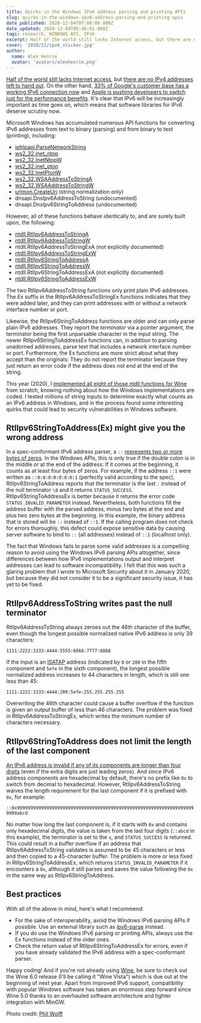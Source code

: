 ```yaml
---
title: Quirks in the Windows IPv6 address parsing and printing APIs
slug: quirks-in-the-windows-ipv6-address-parsing-and-printing-apis
date_published: 2020-12-04T07:00:00.000Z
date_updated: 2020-12-04T08:46:01.000Z
tags: research, WINDOWS API, IPv6
excerpt: Half of the world still lacks Internet access, but there are no IPv4 addresses left to hand out - which means that software libraries for IPv6 deserve scrutiny now.
cover: '2020/12/ipv6_sticker.jpg'
author:
  name: Alex Henrie
  avatar: 'avatars/alexhenrie.png'
---
```


[Half of the world still lacks Internet access](https://en.wikipedia.org/wiki/Global_Internet_usage#Internet_users), but [there are no IPv4 addresses left to hand out](https://ipv4.potaroo.net/). On the other hand, [33% of Google's customer base has a working IPv6 connection now](https://www.google.com/intl/en/ipv6/statistics.html ) and [Apple is pushing developers to switch just for the performance benefits](https://www.zdnet.com/article/apple-tells-app-devs-to-use-ipv6-as-its-1-4-times-faster-than-ipv4/). It's clear that IPv6 will be increasingly important as time goes on, which means that software libraries for IPv6 deserve scrutiny now.

Microsoft Windows has accumulated numerous API functions for converting IPv6 addresses from text to binary (parsing) and from binary to text (printing), including:

*   [iphlpapi.ParseNetworkString](https://docs.microsoft.com/en-us/windows/win32/api/iphlpapi/nf-iphlpapi-parsenetworkstring)
*   [ws2\_32.inet\_ntop](https://docs.microsoft.com/en-us/windows/win32/api/ws2tcpip/nf-ws2tcpip-inet_pton)
*   [ws2\_32.InetNtopW](https://docs.microsoft.com/en-us/windows/win32/api/ws2tcpip/nf-ws2tcpip-inetntopw)
*   [ws2\_32.inet\_pton](https://docs.microsoft.com/en-us/windows/win32/api/ws2tcpip/nf-ws2tcpip-inet_pton)
*   [ws2\_32.InetPtonW](https://docs.microsoft.com/en-us/windows/win32/api/ws2tcpip/nf-ws2tcpip-inetptonw)
*   [ws2\_32.WSAAddressToStringA](https://docs.microsoft.com/en-us/windows/win32/api/winsock2/nf-winsock2-wsaaddresstostringa)
*   [ws2\_32.WSAAddressToStringW](https://docs.microsoft.com/en-us/windows/win32/api/winsock2/nf-winsock2-wsaaddresstostringw)
*   [urlmon.CreateUri](https://docs.microsoft.com/en-us/previous-versions/windows/internet-explorer/ie-developer/platform-apis/ms775098(v=vs.85)) (string normalization only)
*   dnsapi.DnsIpv6AddressToString (undocumented)
*   dnsapi.DnsIpv6StringToAddress (undocumented)

However, all of these functions behave identically to, and are surely built upon, the following:

*   [ntdll.RtlIpv6AddressToStringA](https://docs.microsoft.com/en-us/windows/win32/api/ip2string/nf-ip2string-rtlipv6addresstostringa)
*   [ntdll.RtlIpv6AddressToStringW](https://docs.microsoft.com/en-us/windows/win32/api/ip2string/nf-ip2string-rtlipv6addresstostringw)
*   ntdll.RtlIpv6AddressToStringExA (not explicitly documented)
*   [ntdll.RtlIpv6AddressToStringExW](https://docs.microsoft.com/en-us/windows/win32/api/ip2string/nf-ip2string-rtlipv6addresstostringexw)
*   [ntdll.RtlIpv6StringToAddressA](https://docs.microsoft.com/en-us/windows/win32/api/ip2string/nf-ip2string-rtlipv6stringtoaddressa)
*   [ntdll.RtlIpv6StringToAddressW](https://docs.microsoft.com/en-us/windows/win32/api/ip2string/nf-ip2string-rtlipv6stringtoaddressw)
*   ntdll.RtlIpv6StringToAddressExA (not explicitly documented)
*   [ntdll.RtlIpv6StringToAddressExW](https://docs.microsoft.com/en-us/windows/win32/api/ip2string/nf-ip2string-rtlipv6stringtoaddressexw)

The two RtlIpv6AddressToString functions only print plain IPv6 addresses. The _Ex_ suffix in the RtlIpv6AddressToStringEx functions indicates that they were added later, and they can print addresses with or without a network interface number or port.

Likewise, the RtlIpv6StringToAddress functions are older and can only parse plain IPv6 addresses. They report the _terminator_ via a pointer argument, the terminator being the first unparsable character in the input string. The newer RtlIpv6StringToAddressEx functions can, in addition to parsing unadorned addresses, parse text that includes a network interface number or port. Furthermore, the Ex functions are more strict about what they accept than the originals: They do not report the terminator because they just return an error code if the address does not end at the end of the string.

This year (2020), I [implemented all eight of those ntdll functions for Wine](https://source.winehq.org/git/wine.git/blob/bedfb9cae224a369efa4588332a5518dbee57035:/dlls/ntdll/rtl.c#l1091) from scratch, knowing nothing about how the Windows implementations are coded. I tested millions of string inputs to determine exactly what counts as an IPv6 address in Windows, and in the process found some interesting quirks that could lead to security vulnerabilities in Windows software.

## RtlIpv6StringToAddress(Ex) might give you the wrong address

In a spec-conformant IPv6 address parser, a `::` [represents two or more bytes of zeros](https://tools.ietf.org/html/rfc4291#section-2.2). In the Windows APIs, this is only true if the double colon is in the middle or at the end of the address: If it comes at the beginning, it counts as at least four bytes of zeros. For example, if the address `::1` were written as `::0:0:0:0:0:0:0:1` (perfectly valid according to the spec), RtlIpv6StringToAddress reports that the terminator is the last `:` instead of the null terminator `\0` and it returns `STATUS_SUCCESS`. RtlIpv6StringToAddressEx is better because it returns the error code `STATUS_INVALID_PARAMETER` instead. Nevertheless, both functions fill the address buffer with the parsed address, minus two bytes at the end and plus two zero bytes at the beginning. In this example, the binary address that is stored will be `::` instead of `::1`. If the calling program does not check for errors thoroughly, this defect could expose sensitive data by causing server software to bind to `::` (all addresses) instead of `::1` (localhost only).

The fact that Windows fails to parse some valid addresses is a compelling reason to avoid using the Windows IPv6 parsing APIs altogether, since differences between how IPv6 implementations output and interpret addresses can lead to software incompatibility. I felt that this was such a glaring problem that I wrote to Microsoft Security about it in January 2020, but because they did not consider it to be a significant security issue, it has yet to be fixed.

## RtlIpv6AddressToString writes past the null terminator

RtlIpv6AddressToString always zeroes out the 46th character of the buffer, even though the longest possible normalized native IPv6 address is only 39 characters:

`1111:2222:3333:4444:5555:6666:7777:8888`

If the input is an [ISATAP](https://en.wikipedia.org/wiki/ISATAP) address (indicated by `0` or `200` in the fifth component and `5efe` in the sixth component), the longest possible normalized address increases to 44 characters in length, which is still one less than 45:

`1111:2222:3333:4444:200:5efe:255.255.255.255`

Overwriting the 46th character could cause a buffer overflow if the function is given an output buffer of less than 46 characters. The problem was fixed in RtlIpv6AddressToStringEx, which writes the minimum number of characters necessary.

## RtlIpv6StringToAddress does not limit the length of the last component

[An IPv6 address is invalid if any of its components are longer than four digits](https://tools.ietf.org/html/rfc4291#section-2.2) (even if the extra digits are just leading zeros). And since IPv6 address components are hexadecimal by default, there's no prefix like `0x` to switch from decimal to hexadecimal. However, RtlIpv6AddressToString waives the length requirement for the last component if it is prefixed with `0x`, for example:

`::0x9999999999999999999999999999999999999999999999999999999999999999999999abcd`

No matter how long the last component is, if it starts with `0x` and contains only hexadecimal digits, the value is taken from the last four digits (`::abcd` in this example), the terminator is set to the `x`, and `STATUS_SUCCESS` is returned. This could result in a buffer overflow if an address that RtlIpv6AddressToString validates is assumed to be 45 characters or less and then copied to a 45-character buffer. The problem is more or less fixed in RtlIpv6StringToAddressEx, which returns `STATUS_INVALID_PARAMETER` if it encounters a `0x`, although it still parses and saves the value following the `0x` in the same way as RtlIpv6StringToAddress.

## Best practices

With all of the above in mind, here's what I recommend:

*   For the sake of interoperability, avoid the Windows IPv6 parsing APIs if possible. Use an external library such as [ipv6-parse](https://github.com/jrepp/ipv6-parse) instead.
*   If you do use the Windows IPv6 parsing or printing APIs, always use the Ex functions instead of the older ones.
*   Check the return value of RtlIpv6StringToAddressEx for errors, even if you have already validated the IPv6 address with a spec-conformant parser.

Happy coding! And if you're not already using [Wine](https://www.winehq.org/), be sure to check out the Wine 6.0 release (I'll be calling it "Wine Vista") which is due out at the beginning of next year. Apart from improved IPv6 support, compatibility with popular Windows software has taken an enormous step forward since Wine 5.0 thanks to an overhauled software architecture and tighter integration with MinGW.

Photo credit: [Phil Wolff](https://www.flickr.com/photos/philwolff/5557354098/in/photolist-9t5TKY-jKi9BZ-reZriP-csBi4j-bozscb-5XWDVu-8qdoiy-9GWxX7-cc8j1J-ost5VM-cj45H5-7FQyVD-5XWDVm-58Zu4e-nQ4nF5-nxHJA4-d8vfpA-nxHH9r-8qdobj-9TExeZ-bvov6x-5NtZnq-7yQMwe-cCjXzo-4qQ54q-48dbjJ-23s1XwA-GxGQpg-brFDWM-bdQpKT-bdPJ1F-brEEDH-2h3Jv9-c2pZVE-bdQgai-nEho6E-9UfTM8-bdQ3N4-6QdWkz-aousCH-kwkHqE-bdQeyz-brEEzR-9QT9bn-9THsMQ-bdQ6Xa-bdQaA4-brFJoP-bdPQki-bdPM64)